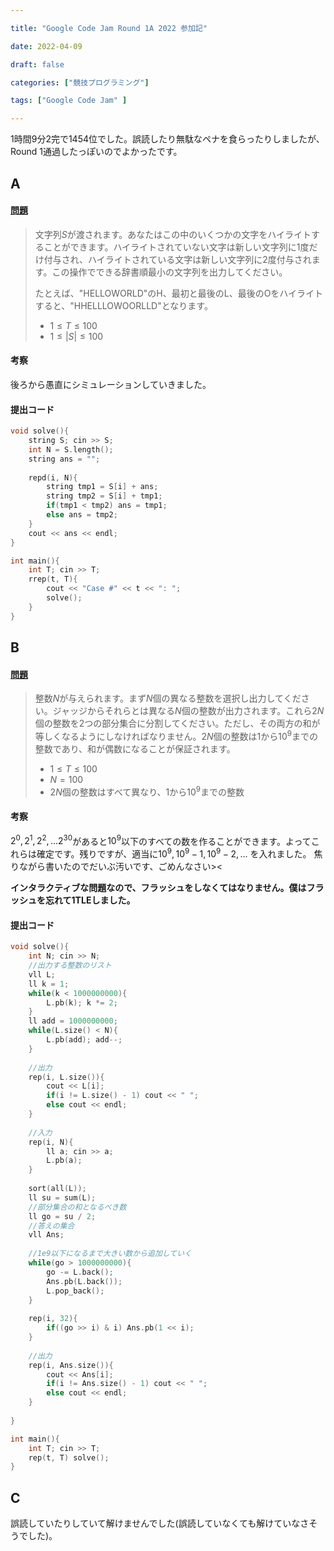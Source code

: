 ```yaml
---

title: "Google Code Jam Round 1A 2022 参加記"

date: 2022-04-09

draft: false

categories: ["競技プログラミング"]

tags: ["Google Code Jam" ]

---
```




1時間9分2完で1454位でした。誤読したり無駄なペナを食らったりしましたが、Round  1通過したっぽいのでよかったです。

## A

#### [問題](https://codingcompetitions.withgoogle.com/codejam/round/0000000000877ba5/0000000000aa8e9c)

>文字列$S$が渡されます。あなたはこの中のいくつかの文字をハイライトすることができます。ハイライトされていない文字は新しい文字列に1度だけ付与され、ハイライトされている文字は新しい文字列に2度付与されます。この操作でできる辞書順最小の文字列を出力してください。
>
>たとえば、"HELLOWORLD"のH、最初と最後のL、最後のOをハイライトすると、"HHELLLOWOORLLD"となります。
>
>- $1 \leq T \leq 100$
>- $1 \leq |S| \leq 100$

#### 考察

後ろから愚直にシミュレーションしていきました。

#### 提出コード

```cpp
void solve(){
    string S; cin >> S;
    int N = S.length();
    string ans = "";
    
    repd(i, N){
        string tmp1 = S[i] + ans;
        string tmp2 = S[i] + tmp1;
        if(tmp1 < tmp2) ans = tmp1;
        else ans = tmp2;
    }
    cout << ans << endl;
}

int main(){
    int T; cin >> T;
    rrep(t, T){
        cout << "Case #" << t << ": ";
        solve();
    }
}
```

## B

#### [問題](https://codingcompetitions.withgoogle.com/codejam/round/0000000000877ba5/0000000000aa8fc1)

> 整数$N$が与えられます。まず$N$個の異なる整数を選択し出力してください。ジャッジからそれらとは異なる$N$個の整数が出力されます。これら$2N$個の整数を2つの部分集合に分割してください。ただし、その両方の和が等しくなるようにしなければなりません。$2N$個の整数は$1$から$10^9$までの整数であり、和が偶数になることが保証されます。
>
> - $1 \leq T \leq 100$
> - $N = 100$
> - $2N$個の整数はすべて異なり、$1$から$10^9$までの整数

#### 考察

$2^0, 2^1, 2^2, ... 2^{30}$があると$10^9$以下のすべての数を作ることができます。よってこれらは確定です。残りですが、適当に$10^9, 10^9-1, 10^9 - 2, ...$ を入れました。 焦りながら書いたのでだいぶ汚いです、ごめんなさい><

**インタラクティブな問題なので、フラッシュをしなくてはなりません。僕はフラッシュを忘れて1TLEしました。**

#### 提出コード

```cpp
void solve(){
	int N; cin >> N;
    //出力する整数のリスト
    vll L;
    ll k = 1;
    while(k < 1000000000){
        L.pb(k); k *= 2;
    }
    ll add = 1000000000;
    while(L.size() < N){
        L.pb(add); add--;
    }
    
    //出力
    rep(i, L.size()){
        cout << L[i];
        if(i != L.size() - 1) cout << " ";
        else cout << endl;
    }
    
    //入力
    rep(i, N){
        ll a; cin >> a;
        L.pb(a);
    }
    
    sort(all(L));
    ll su = sum(L);
    //部分集合の和となるべき数
    ll go = su / 2;
    //答えの集合
    vll Ans;
    
    //1e9以下になるまで大きい数から追加していく
    while(go > 1000000000){
        go -= L.back();
        Ans.pb(L.back());
        L.pop_back();
    }
    
    rep(i, 32){
        if((go >> i) & i) Ans.pb(1 << i);
    }
    
    //出力
    rep(i, Ans.size()){
        cout << Ans[i];
        if(i != Ans.size() - 1) cout << " ";
        else cout << endl;
    }
    
}

int main(){
    int T; cin >> T;
    rep(t, T) solve();
}
```



## C

誤読していたりしていて解けませんでした(誤読していなくても解けていなさそうでした)。